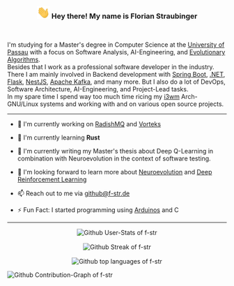 <!-- Heading -->
<h3 align="center">
<img src = "https://raw.githubusercontent.com/f-str/f-str/master/img/wave.gif" width=30px alt="hand wave"> 
Hey there! My name is Florian Straubinger
</h3>
<br>
<!-- Badges -->
<!--<div align="center">
    <br>
    <br>
    <picture>
        <img alt="ViewCounter" src="https://komarev.com/ghpvc/?username=f-str&amp;color=ffa200"/>
    </picture>
    <pictuer>
        <img alt="os - linux" src="https://img.shields.io/badge/OS-Arch--GNU/Linux-ffa200?logo=linux&amp;logoColor=white"/>
    </pictuer>
    <a href="https://www.linkedin.com/in/florian-straubinger" target="_blank" rel="noopener noreferrer">
        <img alt="linkedin" src="https://img.shields.io/badge/-LinkedIn-ffa200?logo=linkedin&amp;logoColor=white&amp"/>
    </a>
    <a href="https://www.xing.com/profile/Florian_Straubinger3" target="_blank" rel="noopener noreferrer">
        <img alt="xing" src="https://img.shields.io/badge/-Xing-ffa200?logo=xing&amp;logoColor=white&amp"/>
    </a>
    <a href="https://florian-straubinger.de" target="_blank" rel="noopener noreferrer">
        <img alt="homepage" src="https://img.shields.io/badge/-Homepage-ffa200"/>
    </a>
    <br>
    <br>
</div>-->


I'm studying for a Master's degree in Computer Science at the [University of Passau](https://www.uni-passau.de/) with a focus on Software Analysis, AI-Engineering, and [Evolutionary Algorithms](https://en.wikipedia.org/wiki/Evolutionary_algorithm).   
Besides that I work as a professional software developer in the industry.
There I am mainly involved in Backend development with [Spring Boot](https://spring.io/projects/spring-boot), [.NET](https://dotnet.microsoft.com/en-us/), [Flask](https://flask.palletsprojects.com/en/2.2.x/), [NestJS](https://nestjs.com/), [Apache Kafka](https://kafka.apache.org/), and many more. 
But I also do a lot of DevOps, Software Architecture, AI-Engineering, and Project-Lead tasks.   
In my spare time I spend way too much time ricing my [i3wm](https://i3wm.org/) Arch-GNU/Linux systems and working with and on various open source projects.

---

- 🔨 I'm currently working on [RadishMQ](https://github.com/f-str/radishmq) and [Vorteks](https://github.com/f-str/vorteks)

- 🌱 I'm currently learning **Rust**

- 📝 I'm currently writing my Master's thesis about Deep Q-Learning in combination with Neuroevolution in the context of software testing.

- 🔭 I'm looking forward to learn more about [Neuroevolution](https://en.wikipedia.org/wiki/Neuroevolution) and [Deep Reinforcement Learning](https://en.wikipedia.org/wiki/Deep_reinforcement_learning) 

- 📫 Reach out to me via [github@f-str.de](mailto:github@f-str.de)

- ⚡ Fun Fact: I started programming using [Arduinos](https://www.arduino.cc/) and C

<!--- - 🔑 `` --->

---
<!-- Stats -->
<p align="center">
    <picture>
        <source 
            srcset="https://github-readme-stats.vercel.app/api?username=f-str&show_icons=true&hide_border=true&theme=dark&custom_title=GitHub%20Stats"
            media="(prefers-color-scheme: dark)"
        />
        <source
            srcset="https://github-readme-stats.vercel.app/api?username=f-str&show_icons=true&hide_border=true&custom_title=GitHub%20Stats"
            media="(prefers-color-scheme: light), (prefers-color-scheme: no-preference)"
        />
        <img src="https://github-readme-stats.vercel.app/api?username=f-str&show_icons=true&hide_border=true&custom_title=GitHub%20Stats" alt="Github User-Stats of f-str"/>
    </picture>
</p>
<!-- Streak -->
<p align="center">
    <picture>
        <source 
            srcset="https://github-readme-streak-stats.herokuapp.com/?user=f-str&show_icons=true&hide_border=true&theme=dark"
            media="(prefers-color-scheme: dark)"
        />
        <source
            srcset="https://github-readme-streak-stats.herokuapp.com/?user=f-str&show_icons=true&hide_border=true"
            media="(prefers-color-scheme: light), (prefers-color-scheme: no-preference)"
        />
        <img align="center" src="https://github-readme-streak-stats.herokuapp.com/?user=f-str&show_icons=true&hide_border=true" alt="Github Streak of f-str" />
    </picture>
</p>
<!-- Top Languages -->
<p align="center">
    <picture>
        <source
            srcset="https://github-readme-stats.vercel.app/api/top-langs/?username=f-str&layout=compact&theme=dark)"
            media="(prefers-color-scheme: dark)"
        />
        <source
            srcset="https://github-readme-stats.vercel.app/api/top-langs/?username=f-str&layout=compact"
            media="(prefers-color-scheme: light), (prefers-color-scheme: no-preference)"
        />
        <img align="center" src="https://github-readme-stats.vercel.app/api/top-langs/?username=f-str&layout=compact" alt="Github top languages of f-str" />
    </picture>
</p>
<!-- Contribution-Graph -->
<picture>
    <img src="https://github-readme-activity-graph.vercel.app/graph?username=f-str&hide_border=true&theme=github-compact&custom_title=Contribution%20Graph" alt="Github Contribution-Graph of f-str"/>
</picture>
